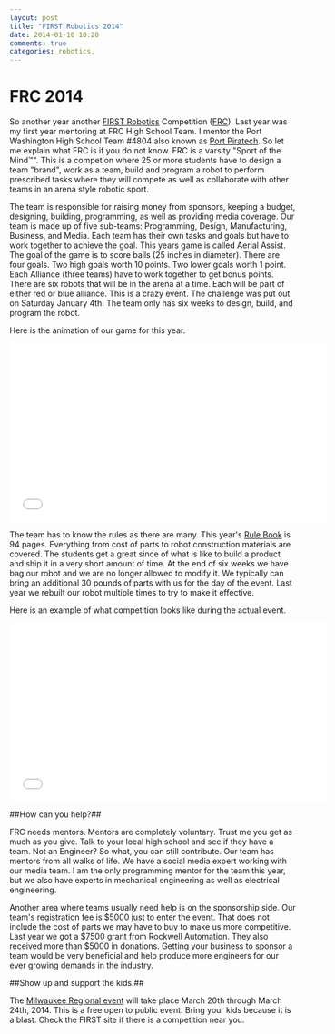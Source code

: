 ```yaml
---
layout: post
title: "FIRST Robotics 2014"
date: 2014-01-10 10:20
comments: true
categories: robotics, 
---
```


# FRC 2014

So another year another <a href="http://www.usfirst.org/" alt="FIRST Robotics" target="_blanK">FIRST Robotics</a> Competition (<a href="http://www.usfirst.org/roboticsprograms/frc" alt="FRC" target="_blank">FRC</a>). Last year was my first year mentoring at FRC High School Team. I mentor the Port Washington High School Team #4804 also known as <a href="http://portpiratech.com" alt="Port Piratech" target="_blank">Port Piratech</a>. So let me explain what FRC is if you do not know. FRC is a varsity "Sport of the Mind&trade;". This is a competion where 25 or more students have to design a team "brand", work as a team, build and program a robot to perform prescribed tasks where they will compete as well as collaborate with other teams in an arena style robotic sport.  

The team is responsible for raising money from sponsors, keeping a budget, designing, building, programming, as well as providing media coverage. Our team is made up of five sub-teams: Programming, Design, Manufacturing, Business, and Media. Each team has their own tasks and goals but have to work together to achieve the goal. This years game is called Aerial Assist. The goal of the game is to score balls (25 inches in diameter). There are four goals. Two high goals worth 10 points. Two lower goals worth 1 point. Each Alliance (three teams) have to work together to get bonus points. There are six robots that will be in the arena at a time. Each will be part of either red or blue alliance. This is a crazy event. The challenge was put out on Saturday January 4th. The team only has six weeks to design, build, and program the robot.

Here is the animation of our game for this year.

<iframe width="560" height="315" src="//www.youtube.com/embed/f5zWzICG5to" frameborder="0" allowfullscreen></iframe>

The team has to know the rules as there are many. This year's <a href="http://frc-manual.usfirst.org/upload/pdfs/Item31389129105.pdf" alt="Rule Book" target="_blank">Rule Book</a> is 94 pages. Everything from cost of parts to robot construction materials are covered. The students get a great since of what is like to build a product and ship it in a very short amount of time. At the end of six weeks we have bag our robot and we are no longer allowed to modify it. We typically can bring an additional 30 pounds of parts with us for the day of the event. Last year we rebuilt our robot multiple times to try to make it effective. 

Here is an example of what competition looks like during the actual event.

<iframe width="560" height="315" src="//www.youtube.com/embed/7_TS2Lv1zm4" frameborder="0" allowfullscreen></iframe>

##How can you help?##

FRC needs mentors. Mentors are completely voluntary. Trust me you get as much as you give. Talk to your local high school and see if they have a team. Not an Engineer? So what, you can still contribute. Our team has mentors from all walks of life. We have a social media expert working with our media team. I am the only programming mentor for the team this year, but we also have experts in mechanical engineering as well as electrical engineering. 

Another area where teams usually need help is on the sponsorship side. Our team's registration fee is $5000 just to enter the event. That does not include the cost of parts we may have to buy to make us more competitive. Last year we got a $7500 grant from Rockwell Automation. They also received more than $5000 in donations. Getting your business to sponsor a team would be very beneficial and help produce more engineers for our ever growing demands in the industry.

##Show up and support the kids.##

The <a href="https://my.usfirst.org/myarea/index.lasso?page=event_details&eid=10773&-session=myarea:0A7D788702aa236DDEvKpt165081" ALT="Milwaukee Regional Event" target="_blank">Milwaukee Regional event</a> will take place March 20th through March 24th, 2014. This is a free open to public event. Bring your kids because it is a blast. Check the FIRST site if there is a competition near you.
